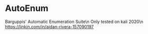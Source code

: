 # AutoEnum
Barguppis' Automatic Enumeration Suite\n
Only tested on kali 2020\n
https://linkin.com/in/aidan-rivera-157090197
